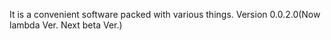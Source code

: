 It is a convenient software packed with various things.
Version 0.0.2.0(Now lambda Ver. Next beta Ver.)
